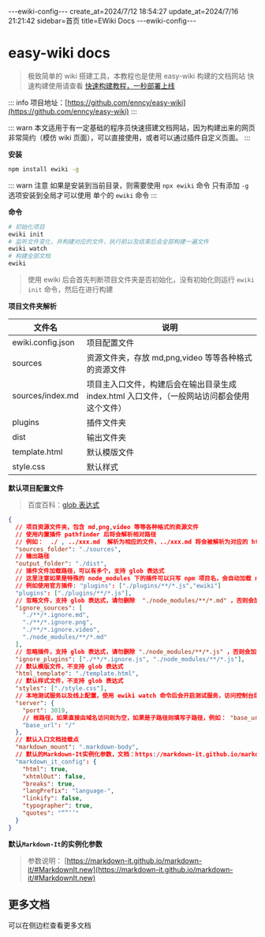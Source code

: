 ---ewiki-config---
create_at=2024/7/12 18:54:27
update_at=2024/7/16 21:21:42
sidebar=首页
title=EWiki Docs
---ewiki-config---


# easy-wiki docs

> 极致简单的 wiki 搭建工具，本教程也是使用 easy-wiki 构建的文档网站
> 快速构建使用请查看 [快速构建教程，一秒部署上线](https://enncy.github.io/easy-wiki//dist/1_%E5%BF%AB%E9%80%9F%E6%9E%84%E5%BB%BA.html)

::: info
项目地址：[https://github.com/enncy/easy-wiki](https://github.com/enncy/easy-wiki)
:::

::: warn
本文适用于有一定基础的程序员快速搭建文档网站，因为构建出来的网页非常简约（模仿 wiki 页面），可以直接使用，或者可以通过插件自定义页面。
:::

**安装**

```sh
npm install ewiki -g
```

::: warn 注意
如果是安装到当前目录，则需要使用 `npx ewiki` 命令
只有添加 `-g` 选项安装到全局才可以使用 单个的 `ewiki` 命令
:::

**命令**

```sh
# 初始化项目
ewiki init
# 监听文件变化，并构建对应的文件，执行前以及结束后会全部构建一遍文件
ewiki watch
# 构建全部文档
ewiki
```

> 使用 ewiki 后会首先判断项目文件夹是否初始化，没有初始化则运行 `ewiki init` 命令，然后在进行构建

**项目文件夹解析**

| 文件名            | 说明                                                                                         |
| ----------------- | -------------------------------------------------------------------------------------------- |
| ewiki.config.json | 项目配置文件                                                                                 |
| sources           | 资源文件夹，存放 md,png,video 等等各种格式的资源文件                                         |
| sources/index.md  | 项目主入口文件，构建后会在输出目录生成 index.html 入口文件，（一般网站访问都会使用这个文件） |
| plugins           | 插件文件夹                                                                                   |
| dist              | 输出文件夹                                                                                   |
| template.html     | 默认模版文件                                                                                 |
| style.css         | 默认样式                                                                                     |

**默认项目配置文件**

> 百度百科：[glob 表达式](<https://en.wikipedia.org/wiki/Glob_(programming)>)

```json
{
  // 项目资源文件夹，包含 md,png,video 等等各种格式的资源文件
  // 使用内置插件 pathfinder 后将会解析相对路径
  // 例如：  ./ , ../xxx.md  解析为相应的文件，../xxx.md 将会被解析为对应的 html文件链接
  "sources_folder": "./sources",
  // 输出路径
  "output_folder": "./dist",
  // 插件文件加载路径，可以有多个，支持 glob 表达式
  // 这里注意如果是特殊的 node_modules 下的插件可以只写 npm 项目名，会自动加载 node_modules/ewiki/plugins 下的插件，优先级比 ignore_plugins 高
  // 例如使用官方插件: "plugins": ["./plugins/**/*.js","ewiki"]
  "plugins": ["./plugins/**/*.js"],
  // 忽略文件，支持 glob 表达式，请勿删除  "./node_modules/**/*.md" ，否则会加载  node_modules 下的 md 文件
  "ignore_sources": [
    "./**/*.ignore.md",
    "./**/*.ignore.png",
    "./**/*.ignore.video",
    "./node_modules/**/*.md"
  ],
  // 忽略插件，支持 glob 表达式，请勿删除 "./node_modules/**/*.js" ，否则会加载  node_modules 下的 js 文件
  "ignore_plugins": ["./**/*.ignore.js", "./node_modules/**/*.js"],
  // 默认模版文件，不支持 glob 表达式
  "html_template": "./template.html",
  // 默认样式文件，不支持 glob 表达式
  "styles": ["./style.css"],
  // 本地测试服务以及线上配置，使用 ewiki watch 命令后会开启测试服务，访问控制台后即可查看效果
  "server": {
    "port": 3019,
    // 根路径，如果直接由域名访问则为空，如果是子路径则填写子路径，例如： "base_url":"/easy-wiki"
    "base_url": "/"
  },
  // 默认入口文档挂载点
  "markdown_mount": ".markdown-body",
  // 默认的Markdown-It实例化参数，文档：https://markdown-it.github.io/markdown-it/#MarkdownIt.new
  "markdown_it_config": {
    "html": true,
    "xhtmlOut": false,
    "breaks": true,
    "langPrefix": "language-",
    "linkify": false,
    "typographer": true,
    "quotes": "“”‘’"
  }
}
```

**默认`Markdown-It`的实例化参数**

> 参数说明： [https://markdown-it.github.io/markdown-it/#MarkdownIt.new](https://markdown-it.github.io/markdown-it/#MarkdownIt.new)

## 更多文档

可以在侧边栏查看更多文档
